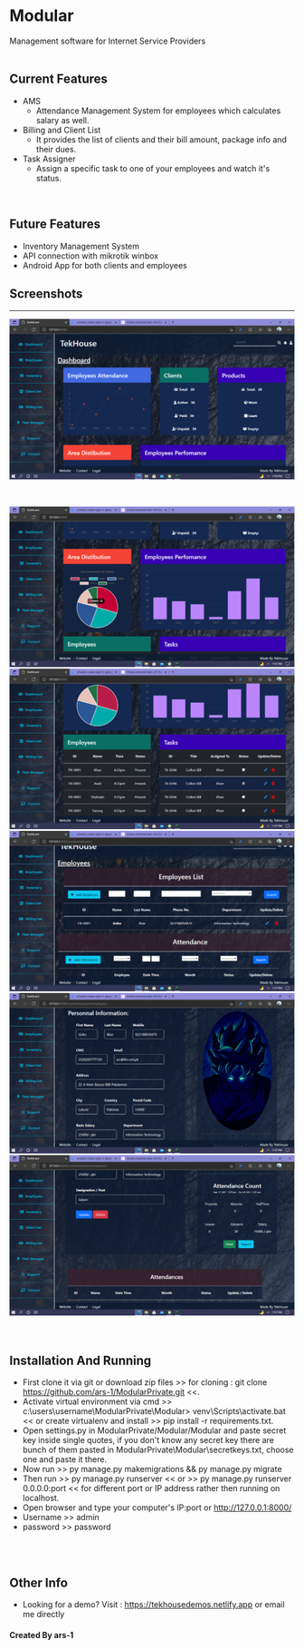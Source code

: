 <!-- Created By TekHouseInc, copyrights are claimed -->

# Modular
Management software for Internet Service Providers
<br><br>

## Current Features
* AMS
  * Attendance Management System for employees which calculates salary as well.
* Billing and Client List
  * It provides the list of clients and their bill amount, package info and their dues.
* Task Assigner
  * Assign a specific task to one of your employees and watch it's status.

<br>


## Future Features
* Inventory Management System
* API connection with mikrotik winbox
* Android App for both clients and employees


## Screenshots
<hr>


![Screenshot (1)](https://raw.githubusercontent.com/ars-1/ModularPrivate/master/imgs/Screenshot.png)


<br>

![Screenshot2](https://github.com/ars-1/ModularPrivate/blob/master/imgs/Screenshot2.png)
<br>
![Screenshot3](https://github.com/ars-1/ModularPrivate/blob/master/imgs/Screenshot3.png)
<br>
![Screenshot4](https://github.com/ars-1/ModularPrivate/blob/master/imgs/Screenshot4.png)
<br>
![Screenshot5](https://github.com/ars-1/ModularPrivate/blob/master/imgs/Screenshot5.png)
<br>
![Screenshot6](https://github.com/ars-1/ModularPrivate/blob/master/imgs/Screenshot6.png)
<br>
<br>
<br>

## Installation And Running
* First clone it via git or download zip files >> for cloning : git clone https://github.com/ars-1/ModularPrivate.git <<.
* Activate virtual environment via cmd >> c:\users\username\ModularPrivate\Modular> venv\Scripts\activate.bat << or create virtualenv and install >> pip install -r requirements.txt.
* Open settings.py in ModularPrivate/Modular/Modular and paste secret key inside single quotes, if you don't know any secret key there are bunch of them pasted in ModularPrivate\Modular\secretkeys.txt, choose one and paste it there.
* Now run >> py manage.py makemigrations && py manage.py migrate
* Then run >> py manage.py runserver << or >> py manage.py runserver 0.0.0.0:port << for different port or IP address rather then running on localhost.
* Open browser and type your computer's IP:port or http://127.0.0.1:8000/
* Username >> admin
* password >> password

<br>
<br>

## Other Info
* Looking for a demo? Visit : https://tekhousedemos.netlify.app or email me directly

<!-- vvfawok-2303 -->

#### Created By ars-1
